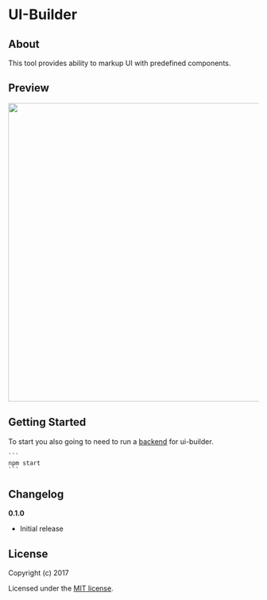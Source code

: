 # UI-Builder

>

## About

This tool provides ability to markup UI with predefined components.

## Preview
<img src="https://i.imgur.com/kGXUKRo.png" width="600">

## Getting Started

To start you also going to need to run a [backend](https://github.com/artbelikov/ui-builder-backend) for ui-builder.

    ```
    npm start
    ```

## Changelog

__0.1.0__

- Initial release

## License

Copyright (c) 2017

Licensed under the [MIT license](LICENSE).
